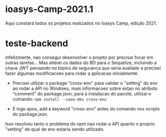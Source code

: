 # ioasys-Camp-2021.1
Aqui constará todos os projetos realizados no ioasys Camp, edição 2021.

# teste-backend
Infelizmente, nao consegui desenvolver o projeto por precisar focar em outras tarefas...
Mas alterei os dados do BD para o Sequelize, incluindo a chave JWT pensando no tópico de seguranca que seria avaliado e precisei fazer algumas modificacoes para rodar a aplicacao inicialmente.

- Precisei utilizar o package "cross-env" para validar o "setting" do env ao rodar a API no Windows, mais informacoes sobre estao no atributo "comment" do package.json; para a instalacao do pacote, utilizei o comando: `npm install --save-dev cross-env`

- E logo apos, add a keyword "cross-env" antes do comando nos scripts do package.json.

Isso resolveu tanto o problema do npm nao rodar a API quanto o proprio "setting" de qual de env estaria sendo utilizado.
